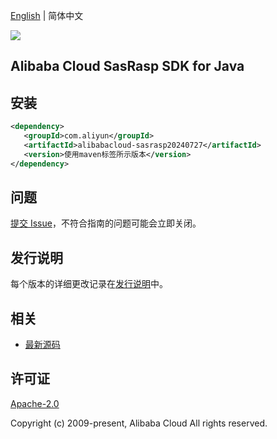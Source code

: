 [English](README.md) | 简体中文

![](https://aliyunsdk-pages.alicdn.com/icons/AlibabaCloud.svg)

## Alibaba Cloud SasRasp SDK for Java

## 安装

```xml
<dependency>
   <groupId>com.aliyun</groupId>
   <artifactId>alibabacloud-sasrasp20240727</artifactId>
   <version>使用maven标签所示版本</version>
</dependency>
```

## 问题

[提交 Issue](https://github.com/aliyun/alibabacloud-java-async-sdk/issues/new)，不符合指南的问题可能会立即关闭。

## 发行说明

每个版本的详细更改记录在[发行说明](./ChangeLog.txt)中。

## 相关

- [最新源码](https://github.com/aliyun/alibabacloud-async-java-sdk/)

## 许可证

[Apache-2.0](http://www.apache.org/licenses/LICENSE-2.0)

Copyright (c) 2009-present, Alibaba Cloud All rights reserved.

